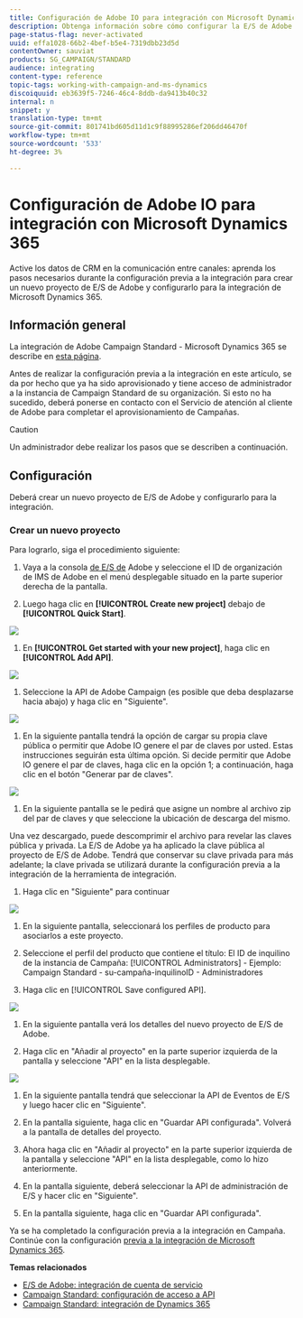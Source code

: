 ```yaml
---
title: Configuración de Adobe IO para integración con Microsoft Dynamics 365
description: Obtenga información sobre cómo configurar la E/S de Adobe para la integración con Microsoft Dynamics 365.
page-status-flag: never-activated
uuid: effa1028-66b2-4bef-b5e4-7319dbb23d5d
contentOwner: sauviat
products: SG_CAMPAIGN/STANDARD
audience: integrating
content-type: reference
topic-tags: working-with-campaign-and-ms-dynamics
discoiquuid: eb3639f5-7246-46c4-8ddb-da9413b40c32
internal: n
snippet: y
translation-type: tm+mt
source-git-commit: 801741bd605d11d1c9f88995286ef206dd46470f
workflow-type: tm+mt
source-wordcount: '533'
ht-degree: 3%

---
```



# Configuración de Adobe IO para integración con Microsoft Dynamics 365

Active los datos de CRM en la comunicación entre canales: aprenda los pasos necesarios durante la configuración previa a la integración para crear un nuevo proyecto de E/S de Adobe y configurarlo para la integración de Microsoft Dynamics 365.

## Información general

La integración de Adobe Campaign Standard - Microsoft Dynamics 365 se describe en [esta página](../../integrating/using/working-with-campaign-standard-and-microsoft-dynamics-365.md).

Antes de realizar la configuración previa a la integración en este artículo, se da por hecho que ya ha sido aprovisionado y tiene acceso de administrador a la instancia de Campaign Standard de su organización.  Si esto no ha sucedido, deberá ponerse en contacto con el Servicio de atención al cliente de Adobe para completar el aprovisionamiento de Campañas.

>[!CAUTION]
>
>Un administrador debe realizar los pasos que se describen a continuación.

## Configuración

Deberá crear un nuevo proyecto de E/S de Adobe y configurarlo para la integración.

### Crear un nuevo proyecto

Para lograrlo, siga el procedimiento siguiente:

1. Vaya a la consola [de E/S de](https://console.adobe.io/home#) Adobe y seleccione el ID de organización de IMS de Adobe en el menú desplegable situado en la parte superior derecha de la pantalla.

1. Luego haga clic en **[!UICONTROL Create new project]** debajo de **[!UICONTROL Quick Start]**.

![](assets/adobeIO1.png)

1. En **[!UICONTROL Get started with your new project]**, haga clic en **[!UICONTROL Add API]**.

![](assets/adobeIO2.png)

1. Seleccione la API de Adobe Campaign (es posible que deba desplazarse hacia abajo) y haga clic en &quot;Siguiente&quot;.

![](assets/adobeIO3.png)

1. En la siguiente pantalla tendrá la opción de cargar su propia clave pública o permitir que Adobe IO genere el par de claves por usted. Estas instrucciones seguirán esta última opción. Si decide permitir que Adobe IO genere el par de claves, haga clic en la opción 1; a continuación, haga clic en el botón &quot;Generar par de claves&quot;.

![](assets/adobeIO4.png)

1. En la siguiente pantalla se le pedirá que asigne un nombre al archivo zip del par de claves y que seleccione la ubicación de descarga del mismo.

Una vez descargado, puede descomprimir el archivo para revelar las claves pública y privada. La E/S de Adobe ya ha aplicado la clave pública al proyecto de E/S de Adobe. Tendrá que conservar su clave privada para más adelante; la clave privada se utilizará durante la configuración previa a la integración de la herramienta de integración.

1. Haga clic en &quot;Siguiente&quot; para continuar

![](assets/adobeIO5.png)

1. En la siguiente pantalla, seleccionará los perfiles de producto para asociarlos a este proyecto.

1. Seleccione el perfil del producto que contiene el título: El ID de inquilino de la instancia de Campaña: [!UICONTROL Administrators] - Ejemplo: Campaign Standard - su-campaña-inquilinoID - Administradores

1. Haga clic en [!UICONTROL Save configured API].

![](assets/adobeIO6.png)

1. En la siguiente pantalla verá los detalles del nuevo proyecto de E/S de Adobe.

1. Haga clic en &quot;Añadir al proyecto&quot; en la parte superior izquierda de la pantalla y seleccione &quot;API&quot; en la lista desplegable.

![](assets/adobeIO7.png)

1. En la siguiente pantalla tendrá que seleccionar la API de Eventos de E/S y luego hacer clic en &quot;Siguiente&quot;.

1. En la pantalla siguiente, haga clic en &quot;Guardar API configurada&quot;.  Volverá a la pantalla de detalles del proyecto.

1. Ahora haga clic en &quot;Añadir al proyecto&quot; en la parte superior izquierda de la pantalla y seleccione &quot;API&quot; en la lista desplegable, como lo hizo anteriormente.

1. En la pantalla siguiente, deberá seleccionar la API de administración de E/S y hacer clic en &quot;Siguiente&quot;.

1. En la pantalla siguiente, haga clic en &quot;Guardar API configurada&quot;.

Ya se ha completado la configuración previa a la integración en Campaña.  Continúe con la configuración [previa a la integración de Microsoft Dynamics 365](../../integrating/using/configure-microsoft-dynamics-365-for-campaign-integration.md).

**Temas relacionados**

* [E/S de Adobe: integración de cuenta de servicio](https://www.adobe.io/authentication/auth-methods.html#!AdobeDocs/adobeio-auth/master/AuthenticationOverview/ServiceAccountIntegration.md)
* [Campaign Standard: configuración de acceso a API](https://docs.campaign.adobe.com/doc/standard/en/api/ACS_API.html#setting-up-api-access)
* [Campaign Standard: integración de Dynamics 365](../../integrating/using/configure-microsoft-dynamics-365-for-campaign-integration.md)